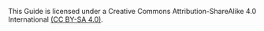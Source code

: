 This Guide is licensed under a Creative Commons Attribution-ShareAlike 4.0 International [(CC BY-SA 4.0)](https://creativecommons.org/licenses/by-sa/4.0/).